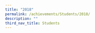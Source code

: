 ```yaml
---
title: "2018"
permalink: /achievements/Students/2018/
description: ""
third_nav_title: Students
---
```

